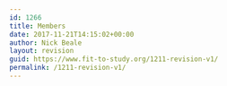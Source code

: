 ```yaml
---
id: 1266
title: Members
date: 2017-11-21T14:15:02+00:00
author: Nick Beale
layout: revision
guid: https://www.fit-to-study.org/1211-revision-v1/
permalink: /1211-revision-v1/
---
```

